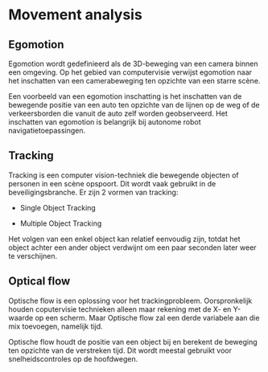 # Movement analysis

## Egomotion

Egomotion wordt gedefinieerd als de 3D-beweging van een camera binnen een omgeving.
Op het gebied van computervisie verwijst egomotion naar het inschatten van een camerabeweging ten opzichte van een starre scène.
 
Een voorbeeld van een egomotion inschatting is het inschatten van de bewegende positie van een auto
ten opzichte van de lijnen op de weg of de verkeersborden die vanuit de auto zelf worden geobserveerd.
Het inschatten van egomotion is belangrijk bij autonome robot navigatietoepassingen. 

## Tracking

Tracking is een computer vision-techniek die bewegende objecten of personen in een scène opspoort.
Dit wordt vaak gebruikt in de beveiligingsbranche. Er zijn 2 vormen van tracking:

- Single Object Tracking

- Multiple Object Tracking

Het volgen van een enkel object kan relatief eenvoudig zijn, totdat het object achter een ander object 
verdwijnt om een paar seconden later weer te verschijnen.

## Optical flow

Optische flow is een oplossing voor het trackingprobleem. Oorspronkelijk houden coputervisie technieken alleen maar rekening met de
X- en Y-waarde op een scherm. Maar Optische flow zal een derde variabele aan die mix toevoegen, namelijk tijd.

Optische flow houdt de positie van een object bij en berekent de beweging ten opzichte van de verstreken tijd.
Dit wordt meestal gebruikt voor snelheidscontroles op de hoofdwegen.